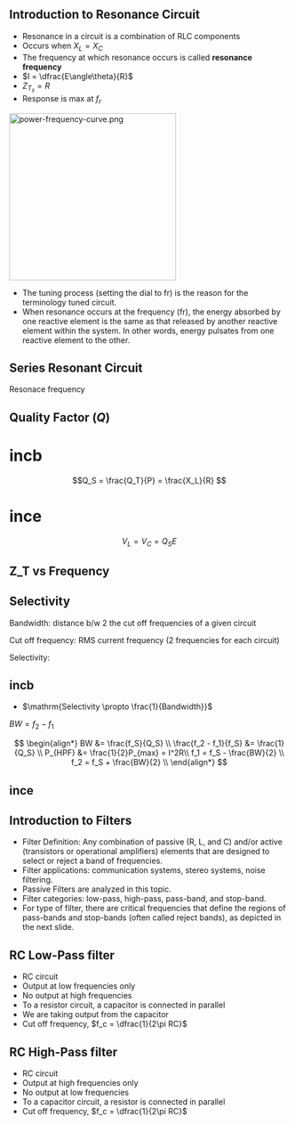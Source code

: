 ## Introduction to Resonance Circuit

- Resonance in a circuit is a combination of RLC components
- Occurs when $X_L = X_C$
- The frequency at which resonance occurs is called **resonance frequency**
- $I = \dfrac{E\angle\theta}{R}$
- $Z_{T_s} = R$
- Response is max at $f_r$

<img src="t8-resonance-and-filters-img/power-frequency-curve.png" width=300 alt="power-frequency-curve.png">

- The tuning process (setting the dial to fr) is the reason for the terminology tuned circuit.
- When resonance occurs at the frequency (fr), the energy absorbed by one reactive element is the same as that released by another reactive element within the system. In other words, energy pulsates from one reactive element to the other.

## Series Resonant Circuit 

Resonace frequency

## Quality Factor $(Q)$

# incb
$$Q_S = \frac{Q_T}{P} = \frac{X_L}{R} $$
# ince

$$V_L=V_C = Q_S E$$

## Z_T vs Frequency

## Selectivity

Bandwidth: distance b/w 2 the cut off frequencies of a given circuit

Cut off frequency: RMS current frequency (2 frequencies for each circuit)

Selectivity:
## incb
- $\mathrm{Selectivity \propto \frac{1}{Bandwidth}}$

$BW = f_2 - f_1$

$$
\begin{align*}
    BW &= \frac{f_S}{Q_S} \\
    \frac{f_2 - f_1}{f_S} &= \frac{1}{Q_S} \\
    P_{HPF} &= \frac{1}{2}P_{max} = I^2R\\
    f_1 = f_S - \frac{BW}{2} \\
    f_2 = f_S + \frac{BW}{2} \\
\end{align*}
$$

## ince

## Introduction to Filters

- Filter Definition: Any combination of passive (R, L, and C) and/or active (transistors or operational amplifiers) elements that are designed to select or reject a band of frequencies.
- Filter applications: communication systems, stereo systems, noise filtering.
- Passive Filters are analyzed in this topic.
- Filter categories: low-pass, high-pass, pass-band, and stop-band.
- For type of filter, there are critical frequencies that define the regions of pass-bands and stop-bands (often called reject bands), as depicted in the next slide.

## RC Low-Pass filter

- RC circuit
- Output at low frequencies only
- No output at high frequencies
- To a resistor circuit, a capacitor is connected in parallel
- We are taking output from the capacitor
- Cut off frequency, $f_c = \dfrac{1}{2\pi RC}$

## RC High-Pass filter

- RC circuit
- Output at high frequencies only
- No output at low frequencies
- To a capacitor circuit, a resistor is connected in parallel
- Cut off frequency, $f_c = \dfrac{1}{2\pi RC}$
